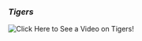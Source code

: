 ### **_Tigers_**
![Click Here to See a Video on Tigers!](https://www.youtube.com/watch?v=EEtVsx5xVos)

